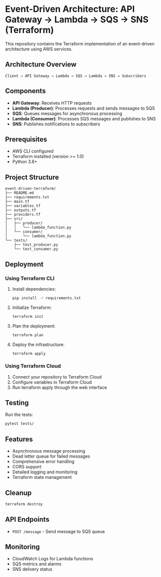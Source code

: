 # Event-Driven Architecture: API Gateway → Lambda → SQS → SNS (Terraform)

This repository contains the Terraform implementation of an event-driven architecture using AWS services.

## Architecture Overview

```
Client → API Gateway → Lambda → SQS → Lambda → SNS → Subscribers
```

## Components

- **API Gateway**: Receives HTTP requests
- **Lambda (Producer)**: Processes requests and sends messages to SQS
- **SQS**: Queues messages for asynchronous processing
- **Lambda (Consumer)**: Processes SQS messages and publishes to SNS
- **SNS**: Publishes notifications to subscribers

## Prerequisites

- AWS CLI configured
- Terraform installed (version >= 1.0)
- Python 3.8+

## Project Structure

```
event-driven-terraform/
├── README.md
├── requirements.txt
├── main.tf
├── variables.tf
├── outputs.tf
├── providers.tf
├── src/
│   ├── producer/
│   │   └── lambda_function.py
│   └── consumer/
│       └── lambda_function.py
└── tests/
    ├── test_producer.py
    └── test_consumer.py
```

## Deployment

### Using Terraform CLI

1. Install dependencies:
   ```bash
   pip install -r requirements.txt
   ```

2. Initialize Terraform:
   ```bash
   terraform init
   ```

3. Plan the deployment:
   ```bash
   terraform plan
   ```

4. Deploy the infrastructure:
   ```bash
   terraform apply
   ```

### Using Terraform Cloud

1. Connect your repository to Terraform Cloud
2. Configure variables in Terraform Cloud
3. Run terraform apply through the web interface

## Testing

Run the tests:
```bash
pytest tests/
```

## Features

- Asynchronous message processing
- Dead letter queue for failed messages
- Comprehensive error handling
- CORS support
- Detailed logging and monitoring
- Terraform state management

## Cleanup

```bash
terraform destroy
```

## API Endpoints

- `POST /message` - Send message to SQS queue

## Monitoring

- CloudWatch Logs for Lambda functions
- SQS metrics and alarms
- SNS delivery status 